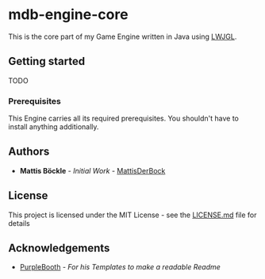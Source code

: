 # mdb-engine-core

This is the core part of my Game Engine written in Java using [LWJGL](https://www.lwjgl.org/).

## Getting started

TODO

### Prerequisites

This Engine carries all its required prerequisites. You shouldn't have to install anything additionally.

## Authors
* **Mattis Böckle** - *Initial Work* - [MattisDerBock](https://github.com/MattisDerBock)

## License

This project is licensed under the MIT License - see the [LICENSE.md](LICENSE.md) file for details

## Acknowledgements

* [PurpleBooth](https://github.com/PurpleBooth) - *For his Templates to make a readable Readme*